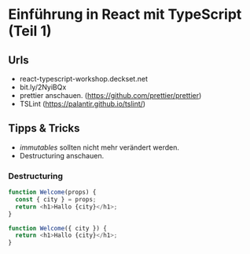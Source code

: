 # Einführung in React mit TypeScript (Teil 1)

## Urls

- react-typescript-workshop.deckset.net
- bit.ly/2NyiBQx
- prettier anschauen. (https://github.com/prettier/prettier)
- TSLint (https://palantir.github.io/tslint/)

## Tipps & Tricks

- *immutables* sollten nicht mehr verändert werden.
- Destructuring anschauen. 

### Destructuring

```javascript
function Welcome(props) {
  const { city } = props;
  return <h1>Hallo {city}</h1>;
}
```

```javascript
function Welcome({ city }) {
  return <h1>Hallo {city}</h1>;
}
```
